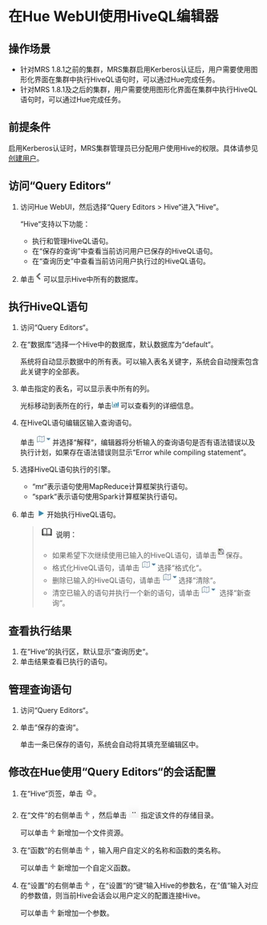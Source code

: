 # 在Hue WebUI使用HiveQL编辑器<a name="ZH-CN_TOPIC_0173178002"></a>

## 操作场景<a name="s9f93d0a70cdc4575b48c96902a562dfe"></a>

-   针对MRS 1.8.1之前的集群，MRS集群启用Kerberos认证后，用户需要使用图形化界面在集群中执行HiveQL语句时，可以通过Hue完成任务。
-   针对MRS 1.8.1及之后的集群，用户需要使用图形化界面在集群中执行HiveQL语句时，可以通过Hue完成任务。

## 前提条件<a name="sf19bae2a18fc4052bcba6c0d2ce09346"></a>

启用Kerberos认证时，MRS集群管理员已分配用户使用Hive的权限。具体请参见[创建用户](创建用户.md)。

## 访问“Query Editors“<a name="section26788191145057"></a>

1.  访问Hue WebUI，然后选择“Query Editors  \>  Hive“进入“Hive“。

    “Hive“支持以下功能：

    -   执行和管理HiveQL语句。
    -   在“保存的查询”中查看当前访问用户已保存的HiveQL语句。
    -   在“查询历史”中查看当前访问用户执行过的HiveQL语句。

2.  单击![](figures/icon_mrs_showdb.jpg)可以显示Hive中所有的数据库。

## 执行HiveQL语句<a name="section5938223214523"></a>

1.  访问“Query Editors“。
2.  在“数据库“选择一个Hive中的数据库，默认数据库为“default“。

    系统将自动显示数据中的所有表。可以输入表名关键字，系统会自动搜索包含此关键字的全部表。

3.  单击指定的表名，可以显示表中所有的列。

    光标移动到表所在的行，单击![](figures/icon_mrs_dbtablelist.jpg)  可以查看列的详细信息。

4.  在HiveQL语句编辑区输入查询语句。

    单击![](figures/icon_mrs_dbedit.jpg)并选择“解释“，编辑器将分析输入的查询语句是否有语法错误以及执行计划，如果存在语法错误则显示“Error while compiling statement“。

5.  选择HiveQL语句执行的引擎。
    -   “mr“表示语句使用MapReduce计算框架执行语句。
    -   “spark“表示语句使用Spark计算框架执行语句。

6.  单击  ![](figures/icon_mrs_dbrunning.jpg)  开始执行HiveQL语句。

    >![](public_sys-resources/icon-note.gif) **说明：**   
    >-   如果希望下次继续使用已输入的HiveQL语句，请单击![](figures/icon_mrs_dbsave.jpg)保存。  
    >-   格式化HiveQL语句，请单击![](figures/icon_mrs_dbedit.jpg)选择“格式化“。  
    >-   删除已输入的HiveQL语句，请单击![](figures/icon_mrs_dbedit.jpg)选择“清除“。  
    >-   清空已输入的语句并执行一个新的语句，请单击![](figures/icon_mrs_dbedit.jpg)  选择“新查询“。  


## 查看执行结果<a name="section3491749914539"></a>

1.  在“Hive“的执行区，默认显示“查询历史“。
2.  单击结果查看已执行的语句。

## 管理查询语句<a name="section53760602145325"></a>

1.  访问“Query Editors“。
2.  单击“保存的查询“。

    单击一条已保存的语句，系统会自动将其填充至编辑区中。


## 修改在Hue使用“Query Editors“的会话配置<a name="section62596142145356"></a>

1.  在“Hive“页签，单击 ![](figures/icon_mrs_dbset.jpg)。
2.  在“文件“的右侧单击 ![](figures/icon_mrs_dbadd.jpg)  ，然后单击 ![](figures/icon_mrs_dbmanu.jpg)  指定该文件的存储目录。

    可以单击  ![](figures/icon_mrs_dbadd.jpg)  新增加一个文件资源。

3.  在“函数“的右侧单击 ![](figures/icon_mrs_dbadd.jpg)  ，输入用户自定义的名称和函数的类名称。

    可以单击  ![](figures/icon_mrs_dbadd.jpg)  新增加一个自定义函数。

4.  在“设置“的右侧单击 ![](figures/icon_mrs_dbadd.jpg)  ，在“设置“的“键“输入Hive的参数名，在“值“输入对应的参数值，则当前Hive会话会以用户定义的配置连接Hive。

    可以单击  ![](figures/icon_mrs_dbadd.jpg)  新增加一个参数。



